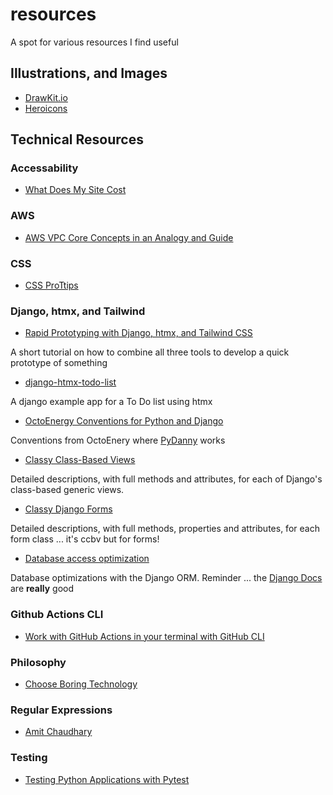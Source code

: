 # resources
A spot for various resources I find useful


## Illustrations, and Images

* [DrawKit.io](https://www.drawkit.io)
* [Heroicons](https://heroicons.com)


## Technical Resources

### Accessability

* [What Does My Site Cost](https://whatdoesmysitecost.com)

### AWS

* [AWS VPC Core Concepts in an Analogy and Guide](https://start.jcolemorrison.com/aws-vpc-core-concepts-analogy-guide/)

### CSS

* [CSS ProTtips](http://github.com/AllThingsSmitty/css-protips)


### Django, htmx, and Tailwind

* [Rapid Prototyping with Django, htmx, and Tailwind CSS](https://testdriven.io/blog/django-htmx-tailwind/)

A short tutorial on how to combine all three tools to develop a quick prototype of something

* [django-htmx-todo-list](https://github.com/OmenApps/django-htmx-todo-list)

A django example app for a To Do list using htmx

* [OctoEnergy Conventions for Python and Django](https://github.com/octoenergy/conventions/blob/master/python.md)

Conventions from OctoEnery where [PyDanny](https://twitter.com/pydanny) works

* [Classy Class-Based Views](https://ccbv.co.uk)

Detailed descriptions, with full methods and attributes, for each of Django's class-based generic views.

* [Classy Django Forms](https://cdf.9vo.lt)

Detailed descriptions, with full methods, properties and attributes, for each form class ... it's ccbv but for forms!

* [Database access optimization](https://docs.djangoproject.com/en/3.2/topics/db/optimization/)

Database optimizations with the Django ORM. Reminder ... the [Django Docs](https://docs.djangoproject.com/en/) are **really** good


### Github Actions CLI

* [Work with GitHub Actions in your terminal with GitHub CLI](https://github.blog/2021-04-15-work-with-github-actions-in-your-terminal-with-github-cli/?utm_campaign=Django%2BNewsletter&utm_medium=web&utm_source=Django_Newsletter_72)


### Philosophy

* [Choose Boring Technology](http://boringtechnology.club)

### Regular Expressions

* [Amit Chaudhary](https://amitness.com/regex/)


### Testing

* [Testing Python Applications with Pytest](https://stribny.name/blog/pytest/)
